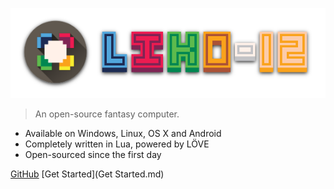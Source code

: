 ![LIKO-12's Logo](_media/Header_Logo.png)

> An open-source fantasy computer.

* Available on Windows, Linux, OS X and Android
* Completely written in Lua, powered by LÖVE
* Open-sourced since the first day

[GitHub](https://github.com/LIKO-12/LIKO-12)
[Get Started](Get Started.md)